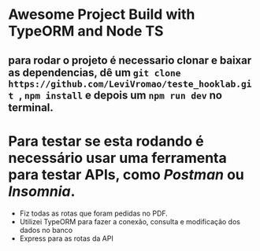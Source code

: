 # Awesome Project Build with TypeORM and Node TS

## para rodar o projeto é necessario clonar e baixar as dependencias, dê um ```git clone https://github.com/LeviVromao/teste_hooklab.git ```, ```npm install``` e depois um ```npm run dev``` no terminal.

# Para testar se esta rodando é necessário usar uma ferramenta para testar APIs, como *Postman* ou *Insomnia*.

- Fiz todas as rotas que foram pedidas no PDF.
- Utilizei TypeORM para fazer a conexão, consulta e modificação dos dados no banco
- Express para as rotas da API
